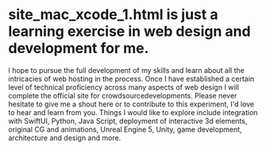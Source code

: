 # site_mac_xcode_1.html is just a learning exercise in web design and development for me. 
I hope to pursue the full development of my skills and learn about all the intricacies of web hosting in the process.
Once I have established a certain level of technical proficiency across many aspects of web design I will complete the 
official site for crowdsourcedevelopments. Please never hesitate to give me a shout here or to contribute to this experiment, 
I'd love to hear and learn from you.
Things I would like to explore include integration with SwiftUI, Python, Java Script, deployment of interactive 3d elements,
original CG and animations, Unreal Engine 5, Unity, game development, architecture and design and more.
